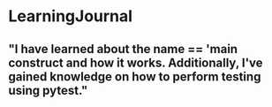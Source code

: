 # LearningJournal
## "I have learned about the __name__ == '__main__ construct and how it works. Additionally, I've gained knowledge on how to perform testing using pytest."